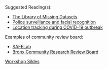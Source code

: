Suggested Reading(s):
- [The Library of Missing Datasets](https://mimionuoha.com/the-library-of-missing-datasets)
- [Police surveillance and facial recognition](https://www.brookings.edu/articles/police-surveillance-and-facial-recognition-why-data-privacy-is-an-imperative-for-communities-of-color/)
- [Location tracking during COVID-19 outbreak](https://www.pewresearch.org/short-reads/2020/05/04/how-americans-see-digital-privacy-issues-amid-the-covid-19-outbreak/)

Examples of community review board:
- [SAFELab](https://www.asc.upenn.edu/research/centers/safe-lab/about)
- [Bronx Community Research Review Board](https://bxcrrb.org/)

[Workshop Sildes](https://github.com/sicss-cmu/2025-materials/blob/main/Data%20Literacies%20%26%20Ethics/SICSS%202025%20-%20Data%20literatcies%20and%20ethics.pdf)
